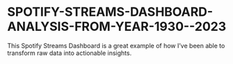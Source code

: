 # SPOTIFY-STREAMS-DASHBOARD-ANALYSIS-FROM-YEAR-1930--2023
This Spotify Streams Dashboard is a great example of how I’ve been able to transform raw data into actionable insights.
